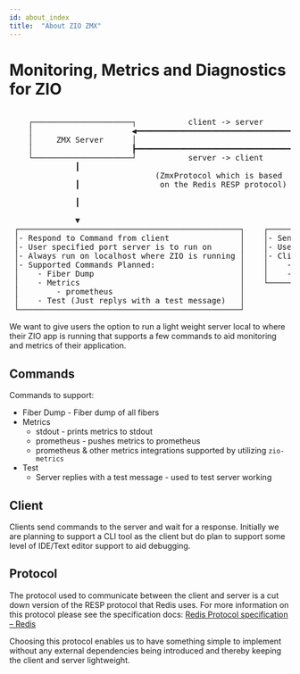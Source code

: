 ```yaml
---
id: about_index
title:  "About ZIO ZMX"
---
```


# Monitoring, Metrics and Diagnostics for ZIO

<pre>                                                                                                                                                        
    ┌─────────────────────┐           client -> server           ┌─────────────────────┐                   
    │                     ◀━━━━━━━━━━━━━━━━━━━━━━━━━━━━━━━━━━━━━━┫                     │                   
    │     ZMX Server      │                                      │     ZMX Client      │                   
    │                     ┣━━━━━━━━━━━━━━━━━━━━━━━━━━━━━━━━━━━━━━▶                     │                   
    └─────────────────────┘           server -> client           └─────────────────────┘                   
              ┃                                                             ┃                              
                               (ZmxProtocol which is based                             
              ┃                 on the Redis RESP protocol)                 ┃                              
                                                                                                                     
              ┃                                                             ┃                              
                                                                                                          
              ▼                                                             ▼                              
 ┌───────────────────────────────────────────────┐    ┌─────────────────────────────────────────────────────┐
 │- Respond to Command from client               │    │- Send Command to server                             │
 │- User specified port server is to run on      │    │- User specified port server is running on           │
 │- Always run on localhost where ZIO is running │    │- Client implementations planned:                    │
 │- Supported Commands Planned:                  │    │    - CLI                                            │
 │    - Fiber Dump                               │    │    - Text editor / IDE                              │
 │    - Metrics                                  │    └─────────────────────────────────────────────────────┘
 │        - prometheus                           │                                                           
 │    - Test (Just replys with a test message)   │                                                                        
 └───────────────────────────────────────────────┘                                             
</pre>
We want to give users the option to run a light weight server local to where their ZIO app is running that supports a few commands to aid monitoring and metrics of their application.

## Commands

Commands to support:

- Fiber Dump - Fiber dump of all fibers
- Metrics
    - stdout - prints metrics to stdout
    - prometheus - pushes metrics to prometheus
    - prometheus & other metrics integrations supported by utilizing `zio-metrics`
- Test 
    - Server replies with a test message - used to test server working

## Client

Clients send commands to the server and wait for a response. Initially we are planning to support a CLI tool as the client but do plan to support some level of IDE/Text editor support to aid debugging.

## Protocol

The protocol used to communicate between the client and server is a cut down version of the RESP protocol that Redis uses. For more information on this protocol please see the specification docs: [Redis Protocol specification – Redis](https://redis.io/topics/protocol)

Choosing this protocol enables us to have something simple to implement without any external dependencies being introduced and thereby keeping the client and server lightweight. 

